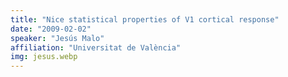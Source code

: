 ```yaml
---
title: "Nice statistical properties of V1 cortical response"
date: "2009-02-02"
speaker: "Jesús Malo"
affiliation: "Universitat de València"
img: jesus.webp
---
```

